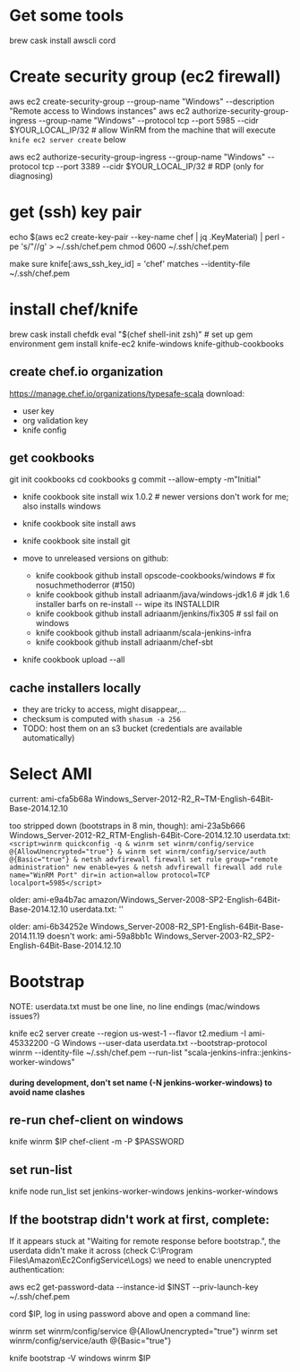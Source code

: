 # Get some tools
brew cask install awscli cord

# Create security group (ec2 firewall)

aws ec2 create-security-group --group-name "Windows" --description "Remote access to Windows instances" 
aws ec2 authorize-security-group-ingress --group-name "Windows" --protocol tcp --port 5985 --cidr $YOUR_LOCAL_IP/32 # allow WinRM from the machine that will execute `knife ec2 server create` below

aws ec2 authorize-security-group-ingress --group-name "Windows" --protocol tcp --port 3389 --cidr $YOUR_LOCAL_IP/32 # RDP (only for diagnosing)


# get (ssh) key pair
echo $(aws ec2 create-key-pair --key-name chef | jq .KeyMaterial) | perl -pe 's/"//g' > ~/.ssh/chef.pem
chmod 0600 ~/.ssh/chef.pem

make sure knife[:aws_ssh_key_id] = 'chef' matches --identity-file ~/.ssh/chef.pem 

# install chef/knife

brew cask install chefdk
eval "$(chef shell-init zsh)" # set up gem environment
gem install knife-ec2 knife-windows knife-github-cookbooks

## create chef.io organization 
https://manage.chef.io/organizations/typesafe-scala
download:
  - user key
  - org validation key
  - knife config

## get cookbooks

git init cookbooks
cd cookbooks
g commit --allow-empty -m"Initial" 

- knife cookbook site install wix 1.0.2 # newer versions don't work for me; also installs windows
- knife cookbook site install aws
- knife cookbook site install git
 
- move to unreleased versions on github:
  - knife cookbook github install opscode-cookbooks/windows    # fix nosuchmethoderror (#150)
  - knife cookbook github install adriaanm/java/windows-jdk1.6 # jdk 1.6 installer barfs on re-install -- wipe its INSTALLDIR
  - knife cookbook github install adriaanm/jenkins/fix305      # ssl fail on windows
  - knife cookbook github install adriaanm/scala-jenkins-infra
  - knife cookbook github install adriaanm/chef-sbt

- knife cookbook upload --all

## cache installers locally
- they are tricky to access, might disappear,...
- checksum is computed with `shasum -a 256`
- TODO: host them on an s3 bucket (credentials are available automatically)


# Select AMI

current: ami-cfa5b68a Windows_Server-2012-R2_R~TM-English-64Bit-Base-2014.12.10

too stripped down (bootstraps in 8 min, though): ami-23a5b666 Windows_Server-2012-R2_RTM-English-64Bit-Core-2014.12.10
userdata.txt: `<script>winrm quickconfig -q & winrm set winrm/config/service @{AllowUnencrypted="true"} & winrm set winrm/config/service/auth @{Basic="true"} & netsh advfirewall firewall set rule group="remote administration" new enable=yes & netsh advfirewall firewall add rule name="WinRM Port" dir=in action=allow protocol=TCP  localport=5985</script>`

older: ami-e9a4b7ac amazon/Windows_Server-2008-SP2-English-64Bit-Base-2014.12.10
userdata.txt: '<script>winrm quickconfig -q & winrm set winrm/config/service @{AllowUnencrypted="true"} & winrm set winrm/config/service/auth @{Basic="true"}</script>'

older: ami-6b34252e Windows_Server-2008-R2_SP1-English-64Bit-Base-2014.11.19
doesn't work: ami-59a8bb1c Windows_Server-2003-R2_SP2-English-64Bit-Base-2014.12.10

# Bootstrap
NOTE: userdata.txt must be one line, no line endings (mac/windows issues?)

knife ec2 server create --region us-west-1 --flavor t2.medium -I ami-45332200 -G Windows --user-data userdata.txt --bootstrap-protocol winrm --identity-file ~/.ssh/chef.pem --run-list "scala-jenkins-infra::jenkins-worker-windows"

#### during development, don't set name (-N jenkins-worker-windows) to avoid name clashes 


## re-run chef-client on windows
knife winrm $IP chef-client -m -P $PASSWORD

## set run-list
knife node run_list set jenkins-worker-windows jenkins-worker-windows
 
## If the bootstrap didn't work at first, complete:
If it appears stuck at "Waiting for remote response before bootstrap.", the userdata didn't make it across 
(check C:\Program Files\Amazon\Ec2ConfigService\Logs) we need to enable unencrypted authentication:

aws ec2 get-password-data --instance-id $INST --priv-launch-key ~/.ssh/chef.pem

cord $IP, log in using password above and open a command line:

  winrm set winrm/config/service @{AllowUnencrypted="true"}
  winrm set winrm/config/service/auth @{Basic="true"}

knife bootstrap -V windows winrm $IP


